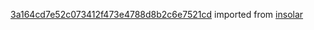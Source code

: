 [3a164cd7e52c073412f473e4788d8b2c6e7521cd](https://github.com/insolar/insolar/commit/3a164cd7e52c073412f473e4788d8b2c6e7521cd) imported from [insolar](https://github.com/insolar/insolar)
